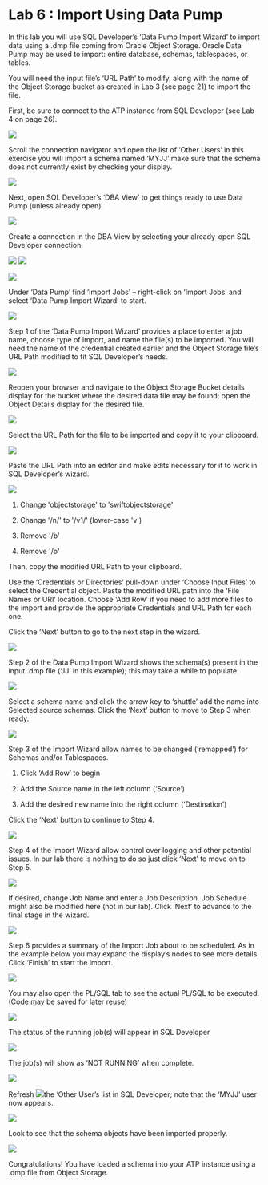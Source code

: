 # Lab 6 : Import Using Data Pump

In this lab you will use SQL Developer’s ‘Data Pump Import Wizard’ to
import data using a .dmp file coming from Oracle Object Storage. Oracle
Data Pump may be used to import: entire database, schemas, tablespaces,
or tables.

You will need the input file’s ‘URL Path’ to modify, along with the name
of the Object Storage bucket as created in Lab 3 (see page 21) to import
the file.

First, be sure to connect to the ATP instance from SQL Developer (see
Lab 4 on page 26).

![](images/image57.png)

Scroll the connection navigator and open the list of ‘Other Users’ in
this exercise you will import a schema named ‘MYJJ’ make sure that the
schema does not currently exist by checking your display.

![](images/image73.png)

Next, open SQL Developer’s ‘DBA View’ to get things ready to use Data
Pump (unless already open).

![](images/image74.png)

Create a connection in the DBA View by selecting your already-open SQL
Developer connection.

![](images/image75.png) ![](images/image76.png)

![](images/image77.png)

Under ‘Data Pump’ find ‘Import Jobs’ – right-click on ‘Import Jobs’ and
select ‘Data Pump Import Wizard’ to start.

![](images/image78.png)

Step 1 of the ‘Data Pump Import Wizard’ provides a place to enter a job
name, choose type of import, and name the file(s) to be imported. You
will need the name of the credential created earlier and the Object
Storage file’s URL Path modified to fit SQL Developer’s needs.

![](images/image79.png)

Reopen your browser and navigate to the Object Storage Bucket details
display for the bucket where the desired data file may be found; open
the Object Details display for the desired file.

![](images/image80.png)

Select the URL Path for the file to be imported and copy it to your
clipboard.

![](images/image81.png)

Paste the URL Path into an editor and make edits necessary for it to
work in SQL Developer’s wizard.

![](images/image82.png)

1.  Change 'objectstorage' to 'swiftobjectstorage'

2.  Change '/n/' to '/v1/' (lower-case 'v')

3.  Remove '/b'

4.  Remove '/o'

Then, copy the modified URL Path to your clipboard.

Use the ‘Credentials or Directories’ pull-down under ‘Choose Input
Files’ to select the Credential object. Paste the modified URL path
into the ‘File Names or URI’ location. Choose ‘Add Row’ if you need to
add more files to the import and provide the appropriate Credentials and
URL Path for each one.

Click the ‘Next’ button to go to the next step in the wizard.

![](images/image83.png)

Step 2 of the Data Pump Import Wizard shows the schema(s) present in the
input .dmp file (‘JJ’ in this example); this may take a while to
populate.

![](images/image84.png)

Select a schema name and click the arrow key to ‘shuttle’ add the name
into Selected source schemas. Click the ‘Next’ button to move to Step 3
when ready.

![](images/image85.png)

Step 3 of the Import Wizard allow names to be changed (‘remapped’) for
Schemas and/or Tablespaces.

1.  Click ‘Add Row’ to begin

2.  Add the Source name in the left column (‘Source’)

3.  Add the desired new name into the right column (‘Destination’)

Click the ‘Next’ button to continue to Step 4.

![](images/image86.png)

Step 4 of the Import Wizard allow control over logging and other
potential issues. In our lab there is nothing to do so just click ‘Next’
to move on to Step 5.

![](images/image87.png)

If desired, change Job Name and enter a Job Description. Job Schedule
might also be modified here (not in our lab). Click ‘Next’ to advance to
the final stage in the wizard.

![](images/image88.png)

Step 6 provides a summary of the Import Job about to be scheduled. As in
the example below you may expand the display’s nodes to see more
details. Click ‘Finish’ to start the import.

![](images/image89.png)

You may also open the PL/SQL tab to see the actual PL/SQL to be
executed.  
(Code may be saved for later reuse)

![](images/image90.png)

The status of the running job(s) will appear in SQL Developer

![](images/image91.png)

The job(s) will show as ‘NOT RUNNING’ when complete.

![](images/image92.png)

Refresh ![](images/image93.png)the ‘Other User’s list in SQL Developer;
note that the ‘MYJJ’ user now appears.

![](images/image94.png)

Look to see that the schema objects have been imported properly.

![](images/image95.png)

Congratulations\! You have loaded a schema into your ATP instance using
a .dmp file from Object Storage.
